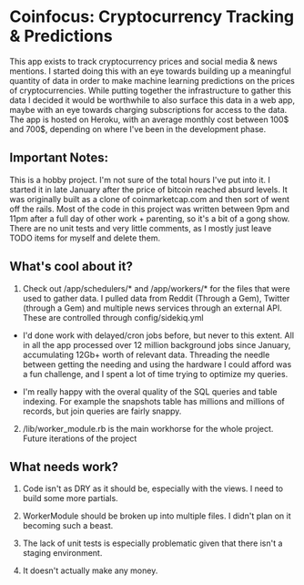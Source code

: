 # Coinfocus: Cryptocurrency Tracking & Predictions

This app exists to track cryptocurrency prices and social media & news mentions. I started doing this with an eye towards building up a meaningful quantity of data in order to make machine learning predictions on the prices of cryptocurrencies. While putting together the infrastructure to gather this data I decided it would be worthwhile to also surface this data in a web app, maybe with an eye towards charging subscriptions for access to the data. The app is hosted on Heroku, with an average monthly cost between 100$ and 700$, depending on where I've been in the development phase.


## Important Notes:

This is a hobby project. I'm not sure of the total hours I've put into it. I started it in late January after the price of bitcoin reached absurd levels. It was originally built as a clone of coinmarketcap.com and then sort of went off the rails. Most of the code in this project was written between 9pm and 11pm after a full day of other work + parenting, so it's a bit of a gong show. There are no unit tests and very little comments, as I mostly just leave TODO items for myself and delete them.


## What's cool about it?

1. Check out /app/schedulers/* and /app/workers/* for the files that were used to gather data. I pulled data from Reddit (Through a Gem), Twitter (through a Gem) and multiple news services through an external API. These are controlled through config/sidekiq.yml

  * I'd done work with delayed/cron jobs before, but never to this extent. All in all the app processed over 12 million background jobs since January, accumulating 12Gb+ worth of relevant data. Threading the needle between getting the needing and using the hardware I could afford was a fun challenge, and I spent a lot of time trying to optimize my queries.

  * I'm really happy with the overal quality of the SQL queries and table indexing. For example the snapshots table has millions and millions of records, but join queries are fairly snappy.

2. /lib/worker_module.rb is the main workhorse for the whole project. Future iterations of the project

## What needs work?

1. Code isn't as DRY as it should be, especially with the views. I need to build some more partials.

2. WorkerModule should be broken up into multiple files. I didn't plan on it becoming such a beast.

3. The lack of unit tests is especially problematic given that there isn't a staging environment.

4. It doesn't actually make any money.


